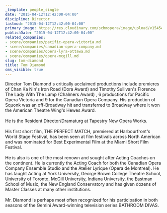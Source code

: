 ```yaml
---
_template: people_single
date: "2015-04-12T12:42:00-04:00"
discipline: Director
lastmod: "2015-04-12T12:42:00-04:00"
primary_image: https://res.cloudinary.com/schmopera/image/upload/v1545409169/media/webhook-uploads/1428856927164/Diamond-Bathroom-Divas-Season-2-Press-Stills-040.jpg.jpg
publishDate: "2015-04-12T12:42:00-04:00"
related_companies:
- scene/companies/pacific-opera-victoria.md
- scene/companies/canadian-opera-company.md
- scene/companies/opera-lyra-ottawa.md
- scene/companies/opera-mcgill.md
slug: tom-diamond
title: Tom Diamond
cms_visible: true
---
```


<p>
	Director Tom Diamond's critically acclaimed productions include premieres of Chan Ka Nin's Iron Road (Dora Award) and Timothy Sullivan's Florence The Lady With The Lamp (Chalmers Award) , 6 productions for Pacific Opera Victoria and 9 for the Canadian Opera Company. His production of Squonk was an off-Broadway hit and transferred to Broadway where it won the American Theatre Wing's Hewes Award.<br>
	<br>
	He is the Resident Director/Dramaturg at Tapestry New Opera Works.<br>
	<br>
	His first short film, THE PERFECT MATCH, premiered at Harbourfront's World Stage Festival, has been seen at film festivals across North American and was nominated for Best Experimental Film at the Miami Short Film Festival.<br>
	<br>
	He is also is one of the most renown and sought after Acting Coaches on the continent. He is currently the Acting Coach for both the Canadian Opera Company Ensemble Studio and the Atelier Lyrique (Opera de Montreal). He has taught Acting at York University, George Brown College Theatre School, University of Toronto, McGill University, Indiana University, the Eastman School of Music, the New England Conservatory and has given dozens of Master Classes at many other institutions.<br>
	<br>
	Mr. Diamond is perhaps most often recognized for his participation in both seasons of the Gemini Award-winning television series BATHROOM DIVAS.
</p>

